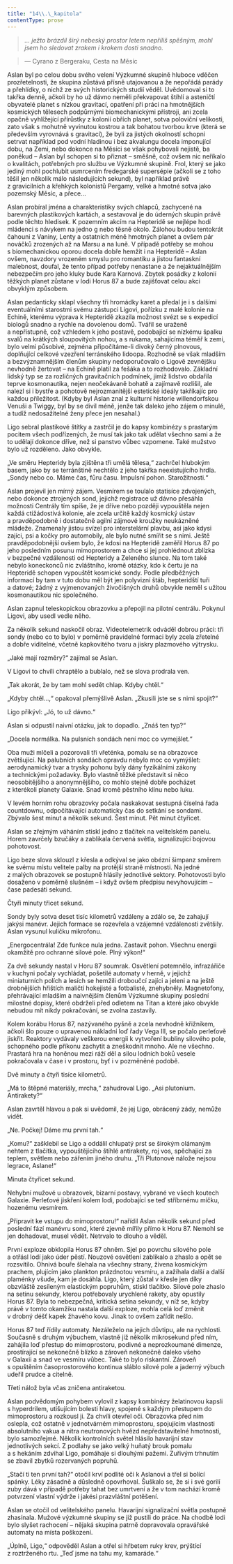 ```yaml
---
title: "14\\.\_kapitola"
contentType: prose
---
```


> _… ježto brázdil širý nebeský prostor letem nepříliš spěšným, mohl jsem ho sledovat zrakem i krokem dosti snadno._

> — Cyrano z Bergeraku, Cesta na Měsíc

Aslan byl po celou dobu svého velení Výzkumné skupině hluboce vděčen prozřetelnosti, že skupina zůstává přísně utajovanou a že nepořádá parády a přehlídky, o nichž ze svých historických studií věděl. Uvědomoval si to takřka denně, ačkoli by ho už dávno neměli překvapovat štíhlí a asteničtí obyvatelé planet s nízkou gravitací, opatření při práci na hmotnějších kosmických tělesech podpůrnými biomechanickými přístroji, ani zcela opačně vyhlížející přírůstky z kolonií obřích planet, sotva poloviční velikosti, zato však s mohutně vyvinutou kostrou a tak bohatou tvorbou krve (která se především vyrovnává s gravitací), že byli za jistých okolností schopni setrvat například pod vodní hladinou i bez akvalungu docela imponující dobu, na Zemi, nebo dokonce na Měsíci se však pohybovali nejistě, ba poněkud – Aslan byl schopen si to přiznat – směšně, což ovšem nic neříkalo o kvalitách, potřebných pro službu ve Výzkumné skupině. Frol, který se jako jediný mohl pochlubit usmrcením fredegarské supersépie (ačkoli se z toho těšil jen několik málo následujících sekund), byl například právě z gravicilních a křehkých kolonistů Pergamy, velké a hmotné sotva jako pozemský Měsíc, a přece…

Aslan probíral jména a charakteristiky svých chlapců, zachycené na barevných plastikových kartách, a sestavoval je do úderných skupin právě podle těchto hledisek. K pozemním akcím na Hepteridě se nejlépe hodí mládenci s návykem na jedno g nebo těsně okolo. Zálohou budou tentokrát čahouni z Vaniny, Lenty a ostatních méně hmotných planet a ovšem pár nováčků zrozených až na Marsu a na luně. V případě potřeby se mohou s biomechanickou oporou docela dobře hemžit i na Hepteridě – Aslan ovšem, navzdory vrozeném smyslu pro romantiku a jistou fantaskní malebnost, doufal, že tento případ potřeby nenastane a že nejaktuálnějším nebezpečím pro jeho kluky bude Kara Karnová. Zbytek posádky z kolonií těžkých planet zůstane v lodi Horus 87 a bude zajišťovat celou akci obvyklým způsobem.

Aslan pedanticky sklapl všechny tři hromádky karet a předal je i s dalšími eventuálními starostmi svému zástupci Ligovi, pořízku z malé kolonie na Echině, kterému výprava k Hepteridě zkazila možnost svézt se s expedicí biologů snadno a rychle na dovolenou domů. Tvářil se uraženě a nepřístupně, což vzhledem k jeho postavě, podobající se nízkému špalku svalů na krátkých sloupovitých nohou, a s rukama, sahajícíma téměř k zemi, bylo velmi působivé, zejména připočítáme-li divoký černý plnovous, doplňující celkové vzezření terránského lidoopa. Rozhodně se však mladším a bezvýznamnějším členům skupiny nedoporučovalo o Ligově zevnějšku nevhodně žertovat – na Echině platil za fešáka a to rozhodovalo. Základní lidský typ se za rozličných gravitačních podmínek, jimiž lidstvo obdařila teprve kosmonautika, nejen neočekávaně bohatě a zajímavě rozlišil, ale nalezl si i bystře a pohotově nejrozmanitější estetické ideály takříkajíc pro každou příležitost. (Kdyby byl Aslan znal z kulturní historie willendorfskou Venuši a Twiggy, byl by se divil méně, jenže tak daleko jeho zájem o minulé, a tudíž nedosažitelné ženy přece jen nesahal.)

Ligo sebral plastikové štítky a zastrčil je do kapsy kombinézy s prastarým pocitem všech podřízených, že musí tak jako tak udělat všechno sami a že to udělají dokonce dříve, než si panstvo vůbec vzpomene. Také mužstvo bylo už rozděleno. Jako obvykle.

„Ve směru Hepteridy byla zjištěna tři umělá tělesa,“ zachrčel hlubokým basem, jako by se terránštině nechtělo z jeho takřka neexistujícího hrdla. „Sondy nebo co. Máme čas, fůru času. Impulsní pohon. Starožitnosti.“

Aslan projevil jen mírný zájem. Vesmírem se toulalo statisíce zdvojených, nebo dokonce ztrojených sond, jejichž registrace už dávno přesáhla možnosti Centrály tím spíše, že je dříve nebo později vypouštěla nejen každá ctižádostivá kolonie, ale zcela určitě každý kosmický ústav a pravděpodobně i dostatečně agilní zájmové kroužky neukázněné mládeže. Znamenaly jistou svízel pro interstelární plavbu, asi jako kdysi zajíci, psi a kočky pro automobily, ale bylo nutné smířit se s nimi. Ještě pravděpodobnější ovšem bylo, že kdosi na Hepteridě zaměřil Horus 87 po jeho posledním posunu mimoprostorem a chce si jej prohlédnout zblízka v bezpečné vzdálenosti od Hepteridy a Zeleného slunce. Na tom také nebylo koneckonců nic zvláštního, kromě otázky, kdo k čertu je na Hepteridě schopen vypouštět kosmické sondy. Podle předběžných informací by tam v tuto dobu měl být jen polyvizní štáb, hepteridští tuři a datové; žádný z vyjmenovaných živočišných druhů obvykle neměl s užitou kosmonautikou nic společného.

Aslan zapnul teleskopickou obrazovku a přepojil na pilotní centrálu. Pokynul Ligovi, aby usedl vedle něho.

Za několik sekund naskočil obraz. Videotelemetrik odváděl dobrou práci: tři sondy (nebo co to bylo) v poměrně pravidelné formaci byly zcela zřetelné a dobře viditelné, včetně kapkovitého tvaru a jiskry plazmového výtrysku.

„Jaké mají rozměry?“ zajímal se Aslan.

V Ligovi to chvíli chraptělo a bublalo, než se slova prodrala ven.

„Tak akorát, že by tam mohl sedět chlap. Kdyby chtěl.“

„Kdyby chtěl…,“ opakoval přemýšlivě Aslan. „Zkusili jste se s nimi spojit?“

Ligo přikývl: „Jó, to už dávno.“

Aslan si odpustil naivní otázku, jak to dopadlo. „Znáš ten typ?“

„Docela normálka. Na pulsních sondách není moc co vymejšlet.“

Oba muži mlčeli a pozorovali tři vřeténka, pomalu se na obrazovce zvětšující. Na palubních sondách opravdu nebylo moc co vymýšlet: aerodynamický tvar a trysky pohonu byly dány fyzikálními zákony a technickými požadavky. Bylo vlastně těžké představit si něco neosobitějšího a anonymnějšího, co mohlo stejně dobře pocházet z kterékoli planety Galaxie. Snad kromě pěstního klínu nebo luku.

V levém horním rohu obrazovky počala naskakovat sestupná číselná řada countdownu, odpočítávající automaticky čas do setkání se sondami. Zbývalo šest minut a několik sekund. Šest minut. Pět minut čtyřicet.

Aslan se zřejmým váháním stiskl jedno z tlačítek na velitelském panelu. Horem zavrčely bzučáky a zablikala červená světla, signalizující bojovou pohotovost.

Ligo beze slova sklouzl z křesla a odkýval se jako obézní šimpanz směrem ke svému místu velitele palby na protější straně místnosti. Na jedné z malých obrazovek se postupně hlásily jednotlivé sektory. Pohotovosti bylo dosaženo v poměrně slušném – i když ovšem předpisu nevyhovujícím – čase padesáti sekund.

Čtyři minuty třicet sekund.

Sondy byly sotva deset tisíc kilometrů vzdáleny a zdálo se, že zahajují jakýsi manévr. Jejich formace se rozevřela a vzájemné vzdálenosti zvětšily. Aslan vysunul kuličku mikrofonu.

„Energocentrála! Zde funkce nula jedna. Zastavit pohon. Všechnu energii okamžitě pro ochranné silové pole. Plný výkon!“

Za dvě sekundy nastal v Horu 87 soumrak. Osvětlení potemnělo, infrazářiče v kuchyni počaly vychládat, pošetilé automaty v herně, v jejichž miniaturních polích a lesích se hemžili droboučcí zajíci a jeleni a na ještě drobnějších hřištích maličtí hokejisté a fotbalisté, znehybněly. Magnetofony, přehrávající mladším a naivnějším členům Výzkumné skupiny poslední milostné dopisy, které obdrželi před odletem na Titan a které jako obvykle nebudou mít nikdy pokračování, se zvolna zastavily.

Kolem korábu Horus 87, nazývaného pyšně a zcela nevhodně křižníkem, ačkoli šlo pouze o upravenou nákladní loď řady Vega III, se počalo perleťově jiskřit. Reaktory vydávaly veškerou energii k vytvoření bubliny silového pole, schopného podle příkonu zachytit a zneškodnit mnoho. Ale ne všechno. Prastará hra na honěnou mezi ráží děl a silou lodních boků vesele pokračovala v čase i v prostoru, byť i v pozměněné podobě.

Dvě minuty a čtyři tisíce kilometrů.

„Má to štěpné materiály, mrcha,“ zahudroval Ligo. „Asi plutonium. Antirakety?“

Aslan zavrtěl hlavou a pak si uvědomil, že jej Ligo, obrácený zády, nemůže vidět.

„Ne. Počkej! Dáme mu první tah.“

„Komu?“ zašklebil se Ligo a oddálil chlupatý prst se širokým olámaným nehtem z tlačítka, vypouštějícího štíhlé antirakety, roj vos, spěchající za teplem, světlem nebo zářením jiného druhu. „Tři Plutonové nálože nejsou legrace, Aslane!“

Minuta čtyřicet sekund.

Nehybní mužové u obrazovek, bizarní postavy, vybrané ve všech koutech Galaxie. Perleťové jiskření kolem lodi, podobající se teď stříbrnému míčku, hozenému vesmírem.

„Připravit ke vstupu do mimoprostoru!“ nařídil Aslan několik sekund před poslední fází manévru sond, které zjevně mířily přímo k Horu 87. Nemohl se jen dohadovat, musel vědět. Netrvalo to dlouho a věděl.

První exploze obklopila Horus 87 ohněm. Sjel po povrchu silového pole a otřásl lodí jako úder pěstí. Nouzové osvětlení zablikalo a zhaslo a opět se rozsvítilo. Ohnivá bouře šlehala na všechny strany, živena kosmickým prachem, plujícím jako plankton prázdnotou vesmíru, a zažíhala další a další plaménky všude, kam je dosáhla. Ligo, který zůstal v křesle jen díky obzvláště zesíleným elastickým popruhům, stiskl tlačítko. Silové pole zhaslo na setinu sekundy, kterou potřebovaly urychlené rakety, aby opustily Horus 87. Byla to nebezpečná, kritická setina sekundy, v níž se, kdyby právě v tomto okamžiku nastala další exploze, mohla celá loď změnit v drobný déšť kapek žhavého kovu. Jinak to ovšem zařídit nešlo.

Horus 87 teď řídily automaty. Nezáleželo na jejich důvtipu, ale na rychlosti. Současně s druhým výbuchem, vlastně již několik mikrosekund před ním, zahájila loď přestup do mimoprostoru, podivné a neprozkoumané dimenze, prostírající se nekonečně blízko a zároveň nekonečně daleko všeho v Galaxii a snad ve vesmíru vůbec. Také to bylo riskantní. Zároveň s opuštěním časoprostorového kontinua sláblo silové pole a jaderný výbuch udeřil prudce a citelně.

Třetí nálož byla včas zničena antiraketou.

Aslan podvědomým pohybem vylovil z kapsy kombinézy želatinovou kapsli s hyperdrilem, utišujícím bolesti hlavy, spojené s každým přestupem do mimoprostoru a rozkousl ji. Za chvíli otevřel oči. Obrazovka před ním oslepla, což ostatně v jednotvárném mimoprostoru, spojujícím vlastnosti absolutního vakua a nitra neutronových hvězd nepředstavitelné hmotnosti, bylo samozřejmé. Několik kontrolních světel hlásilo havarijní stav jednotlivých sekcí. Z podlahy se jako velký huňatý brouk pomalu a s hekáním zdvihal Ligo, pomáhaje si dlouhými pažemi. Zuřivým trhnutím se zbavil zbytků rozervaných popruhů.

„Stačí ti ten první tah?“ otočil krví podlité oči k Aslanovi a třel si bolící spánky. Léky zásadně a důsledně opovrhoval. Šuškalo se, že si i své gorilí zuby dává v případě potřeby tahat bez umrtvení a že v tom nachází kromě potvrzení vlastní výdrže i jakési prazvláštní potěšení.

Aslan se otočil od velitelského panelu. Havarijní signalizační světla postupně zhasínala. Mužové výzkumné skupiny se již pustili do práce. Na chodbě lodi bylo slyšet rachocení – nějaká skupina patrně dopravovala opravářské automaty na místa poškození.

„Úplně, Ligo,“ odpověděl Aslan a otřel si hřbetem ruky krev, prýštící z roztrženého rtu. „Teď jsme na tahu my, kamaráde.“
